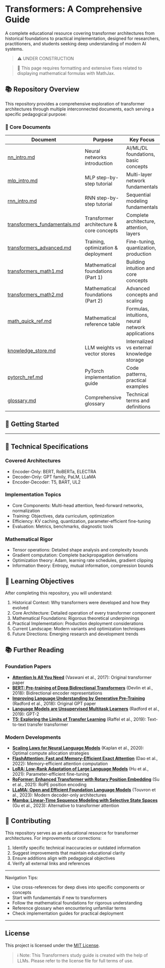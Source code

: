 # Transformers: A Comprehensive Guide

A complete educational resource covering transformer architectures from historical foundations to practical implementation, designed for researchers, practitioners, and students seeking deep understanding of modern AI systems.

> ⚠️ UNDER CONSTRUCTION 

> 🚧 This page requires formatting and extensive fixes related to displaying mathematical formulas with MathJax.

## 📚 Repository Overview

This repository provides a comprehensive exploration of transformer architectures through multiple interconnected documents, each serving a specific pedagogical purpose:

### 🎯 Core Documents

| Document | Purpose | Key Focus |
|----------|---------|-----------|
| [nn_intro.md](./nn_intro.md) | Neural networks introduction | AI/ML/DL foundations, basic concepts |
| [mlp_intro.md](./mlp_intro.md) | MLP step-by-step tutorial | Multi-layer network fundamentals |
| [rnn_intro.md](./rnn_intro.md) | RNN step-by-step tutorial | Sequential modeling fundamentals |
| [transformers_fundamentals.md](./transformers_fundamentals.md) | Transformer architecture & core concepts | Complete architecture, attention, layers |
| [transformers_advanced.md](./transformers_advanced.md) | Training, optimization & deployment | Fine-tuning, quantization, production |
| [transformers_math1.md](./transformers_math1.md) | Mathematical foundations (Part 1) | Building intuition and core concepts |
| [transformers_math2.md](./transformers_math2.md) | Mathematical foundations (Part 2) | Advanced concepts and scaling |
| [math_quick_ref.md](./math_quick_ref.md) | Mathematical reference table | Formulas, intuitions, neural network applications |
| [knowledge_store.md](./knowledge_store.md) | LLM weights vs vector stores | Internalized vs external knowledge storage |
| [pytorch_ref.md](./pytorch_ref.md) | PyTorch implementation guide | Code patterns, practical examples |
| [glossary.md](./glossary.md) | Comprehensive glossary | Technical terms and definitions |

## 🚀 Getting Started

---

## 🔧 Technical Specifications

### Covered Architectures

- Encoder-Only: BERT, RoBERTa, ELECTRA
- Decoder-Only: GPT family, PaLM, LLaMA
- Encoder-Decoder: T5, BART, UL2

### Implementation Topics

- Core Components: Multi-head attention, feed-forward networks, normalization
- Training: Objectives, data curriculum, optimization
- Efficiency: KV caching, quantization, parameter-efficient fine-tuning
- Evaluation: Metrics, benchmarks, diagnostic tools

### Mathematical Rigor

- Tensor operations: Detailed shape analysis and complexity bounds
- Gradient computation: Complete backpropagation derivations
- Optimization theory: Adam, learning rate schedules, gradient clipping
- Information theory: Entropy, mutual information, compression bounds

## 🎯 Learning Objectives

After completing this repository, you will understand:

1. Historical Context: Why transformers were developed and how they evolved
2. Core Architecture: Detailed operation of every transformer component
3. Mathematical Foundations: Rigorous theoretical underpinnings
4. Practical Implementation: Production deployment considerations
5. Current Landscape: Modern variants and optimization techniques
6. Future Directions: Emerging research and development trends

## 📚 Further Reading

### Foundation Papers

- **[Attention Is All You Need](https://arxiv.org/abs/1706.03762)** (Vaswani et al., 2017): Original transformer paper
- **[BERT: Pre-training of Deep Bidirectional Transformers](https://arxiv.org/abs/1810.04805)** (Devlin et al., 2018): Bidirectional encoder representations
- **[Improving Language Understanding by Generative Pre-Training](https://s3-us-west-2.amazonaws.com/openai-assets/research-covers/language-unsupervised/language_understanding_paper.pdf)** (Radford et al., 2018): Original GPT paper
- **[Language Models are Unsupervised Multitask Learners](https://d4mucfpksywv.cloudfront.net/better-language-models/language_models_are_unsupervised_multitask_learners.pdf)** (Radford et al., 2019): GPT-2
- **[T5: Exploring the Limits of Transfer Learning](https://arxiv.org/abs/1910.10683)** (Raffel et al., 2019): Text-to-text transfer transformer

### Modern Developments

- **[Scaling Laws for Neural Language Models](https://arxiv.org/abs/2001.08361)** (Kaplan et al., 2020): Optimal compute allocation strategies
- **[FlashAttention: Fast and Memory-Efficient Exact Attention](https://arxiv.org/abs/2205.14135)** (Dao et al., 2022): Memory-efficient attention computation
- **[LoRA: Low-Rank Adaptation of Large Language Models](https://arxiv.org/abs/2106.09685)** (Hu et al., 2021): Parameter-efficient fine-tuning
- **[RoFormer: Enhanced Transformer with Rotary Position Embedding](https://arxiv.org/abs/2104.09864)** (Su et al., 2021): RoPE position encoding
- **[LLaMA: Open and Efficient Foundation Language Models](https://arxiv.org/abs/2302.13971)** (Touvron et al., 2023): Modern decoder-only architectures
- **[Mamba: Linear-Time Sequence Modeling with Selective State Spaces](https://arxiv.org/abs/2312.00752)** (Gu et al., 2023): Alternative to transformer attention

## 🤝 Contributing

This repository serves as an educational resource for transformer architectures. For improvements or corrections:

1. Identify specific technical inaccuracies or outdated information
2. Suggest improvements that maintain educational clarity
3. Ensure additions align with pedagogical objectives
4. Verify all external links and references

---

Navigation Tips:

- Use cross-references for deep dives into specific components or concepts
- Start with fundamentals if new to transformers
- Follow the mathematical foundations for rigorous understanding
- Reference glossary when encountering unfamiliar terms
- Check implementation guides for practical deployment

---

## License
This project is licensed under the [MIT License](./LICENSE.md).

> ℹ️ Note: This Transformers study guide is created with the help of LLMs.
> Please refer to the license file for full terms of use.

